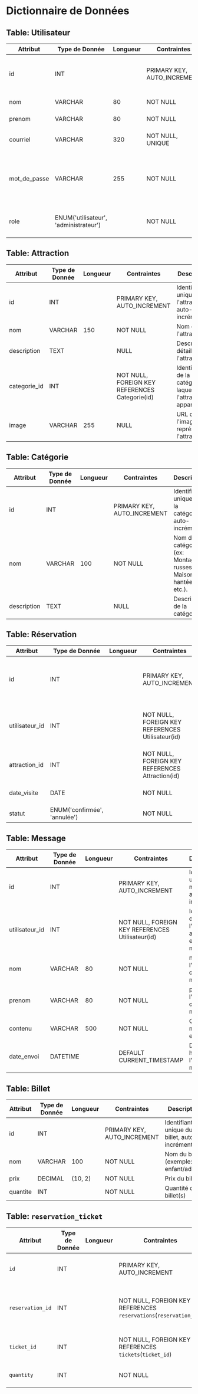 # Dictionnaire de Données

## Table: Utilisateur

| **Attribut** | **Type de Donnée**                    | **Longueur** | **Contraintes**             | **Description**                                                     |
| ------------ | ------------------------------------- | ------------ | --------------------------- | ------------------------------------------------------------------- |
| id           | INT                                   |              | PRIMARY KEY, AUTO_INCREMENT | Identifiant unique de l'utilisateur, auto-incrémenté.               |
| nom          | VARCHAR                               | 80           | NOT NULL                    | Nom de l'utilisateur.                                               |
| prenom       | VARCHAR                               | 80           | NOT NULL                    | Prénom de l'utilisateur.                                            |
| courriel     | VARCHAR                               | 320          | NOT NULL, UNIQUE            | Adresse e-mail de l'utilisateur.                                    |
| mot_de_passe | VARCHAR                               | 255          | NOT NULL                    | Mot de passe de l'utilisateur, stocké de manière sécurisée (hashé). |
| role         | ENUM('utilisateur', 'administrateur') |              | NOT NULL                    | Rôle de l'utilisateur dans le système.                              |

## Table: Attraction

| **Attribut** | **Type de Donnée** | **Longueur** | **Contraintes**                                | **Description**                                                 |
| ------------ | ------------------ | ------------ | ---------------------------------------------- | --------------------------------------------------------------- |
| id           | INT                |              | PRIMARY KEY, AUTO_INCREMENT                    | Identifiant unique de l'attraction, auto-incrémenté.            |
| nom          | VARCHAR            | 150          | NOT NULL                                       | Nom de l'attraction.                                            |
| description  | TEXT               |              | NULL                                           | Description détaillée de l'attraction.                          |
| categorie_id | INT                |              | NOT NULL, FOREIGN KEY REFERENCES Categorie(id) | Identifiant de la catégorie à laquelle l'attraction appartient. |
| image        | VARCHAR            | 255          | NULL                                           | URL de l'image représentant l'attraction.                       |

## Table: Catégorie

| **Attribut** | **Type de Donnée** | **Longueur** | **Contraintes**             | **Description**                                                  |
| ------------ | ------------------ | ------------ | --------------------------- | ---------------------------------------------------------------- |
| id           | INT                |              | PRIMARY KEY, AUTO_INCREMENT | Identifiant unique de la catégorie, auto-incrémenté.             |
| nom          | VARCHAR            | 100          | NOT NULL                    | Nom de la catégorie (ex: Montagnes russes, Maison hantée, etc.). |
| description  | TEXT               |              | NULL                        | Description de la catégorie.                                     |

## Table: Réservation

| **Attribut**   | **Type de Donnée**           | **Longueur** | **Contraintes**                                  | **Description**                                             |
| -------------- | ---------------------------- | ------------ | ------------------------------------------------ | ----------------------------------------------------------- |
| id             | INT                          |              | PRIMARY KEY, AUTO_INCREMENT                      | Identifiant unique de la réservation, auto-incrémenté.      |
| utilisateur_id | INT                          |              | NOT NULL, FOREIGN KEY REFERENCES Utilisateur(id) | Identifiant de l'utilisateur ayant effectué la réservation. |
| attraction_id  | INT                          |              | NOT NULL, FOREIGN KEY REFERENCES Attraction(id)  | Identifiant de l'attraction réservée.                       |
| date_visite    | DATE                         |              | NOT NULL                                         | Date de la visite réservée.                                 |
| statut         | ENUM('confirmée', 'annulée') |              | NOT NULL                                         | Statut de la réservation.                                   |

## Table: Message

| **Attribut**   | **Type de Donnée** | **Longueur** | **Contraintes**                                  | **Description**                                       |
| -------------- | ------------------ | ------------ | ------------------------------------------------ | ----------------------------------------------------- |
| id             | INT                |              | PRIMARY KEY, AUTO_INCREMENT                      | Identifiant unique du message, auto-incrémenté.       |
| utilisateur_id | INT                |              | NOT NULL, FOREIGN KEY REFERENCES Utilisateur(id) | Identifiant de l'utilisateur ayant envoyé le message. |
| nom            | VARCHAR            | 80           | NOT NULL                                         | nom de l'expéditeur du message.                       |
| prenom         | VARCHAR            | 80           | NOT NULL                                         | prénom de l'expéditeur du message.                    |
| contenu        | VARCHAR            | 500          | NOT NULL                                         | Contenu du message envoyé.                            |
| date_envoi     | DATETIME           |              | DEFAULT CURRENT_TIMESTAMP                        | Date et heure de l'envoi du message.                  |

## Table: Billet

| **Attribut** | **Type de Donnée** | **Longueur** | **Contraintes**             | **Description**                                |
| ------------ | ------------------ | ------------ | --------------------------- | ---------------------------------------------- |
| id           | INT                |              | PRIMARY KEY, AUTO_INCREMENT | Identifiant unique du billet, auto-incrémenté. |
| nom          | VARCHAR            | 100          | NOT NULL                    | Nom du billet (exemple: enfant/adulte)         |
| prix         | DECIMAL            | (10, 2)      | NOT NULL                    | Prix du billet                                 |
| quantite     | INT                |              | NOT NULL                    | Quantité de billet(s)                          |

## Table: `reservation_ticket`

| **Attribut**     | **Type de Donnée** | **Longueur** | **Contraintes**                                                   | **Description**                                             |
| ---------------- | ------------------ | ------------ | ----------------------------------------------------------------- | ----------------------------------------------------------- |
| `id`             | INT                |              | PRIMARY KEY, AUTO_INCREMENT                                       | Identifiant unique, auto-incrémenté.                        |
| `reservation_id` | INT                |              | NOT NULL, FOREIGN KEY REFERENCES `reservations`(`reservation_id`) | Identifiant de la réservation auquel le ticket est associé. |
| `ticket_id`      | INT                |              | NOT NULL, FOREIGN KEY REFERENCES `tickets`(`ticket_id`)           | Identifiant du ticket associé à la réservation.             |
| `quantity`       | INT                |              | NOT NULL                                                          | Quantité de tickets réservés.                               |
